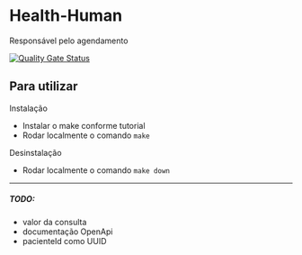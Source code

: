 # Health-Human
Responsável pelo agendamento

[![Quality Gate Status](https://sonarcloud.io/api/project_badges/measure?project=healthemed_health-human&metric=alert_status)](https://sonarcloud.io/summary/new_code?id=healthemed_health-human)

## Para utilizar

Instalação
- Instalar o make conforme tutorial
- Rodar localmente o comando `make`

Desinstalação
- Rodar localmente o comando `make down`


--- 
##### TODO:
- valor da consulta
- documentação OpenApi
- pacienteId como UUID